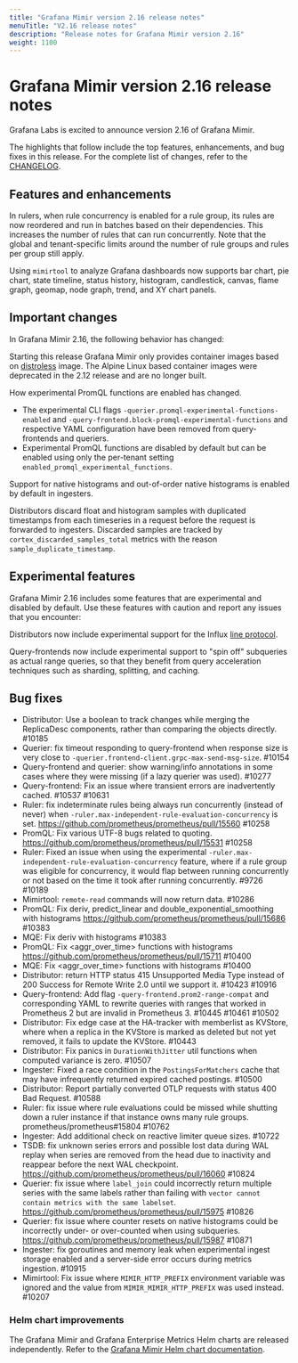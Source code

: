 ```yaml
---
title: "Grafana Mimir version 2.16 release notes"
menuTitle: "V2.16 release notes"
description: "Release notes for Grafana Mimir version 2.16"
weight: 1100
---
```


# Grafana Mimir version 2.16 release notes

<!-- vale Grafana.GoogleWill = NO -->
<!-- vale Grafana.Timeless = NO -->
<!-- Release notes are often future focused -->

Grafana Labs is excited to announce version 2.16 of Grafana Mimir.

The highlights that follow include the top features, enhancements, and bug fixes in this release.
For the complete list of changes, refer to the [CHANGELOG](https://github.com/grafana/mimir/blob/main/CHANGELOG.md).

## Features and enhancements

In rulers, when rule concurrency is enabled for a rule group, its rules are now reordered and run in batches based on their dependencies.
This increases the number of rules that can run concurrently.
Note that the global and tenant-specific limits around the number of rule groups and rules per group still apply.

Using `mimirtool` to analyze Grafana dashboards now supports bar chart, pie chart, state timeline, status history, histogram, candlestick, canvas, flame graph, geomap, node graph, trend, and XY chart panels.

## Important changes

In Grafana Mimir 2.16, the following behavior has changed:

Starting this release Grafana Mimir only provides container images based on [distroless](https://github.com/GoogleContainerTools/distroless) image. The Alpine Linux based container images were deprecated in the 2.12 release and are no longer built.

How experimental PromQL functions are enabled has changed.

- The experimental CLI flags `-querier.promql-experimental-functions-enabled` and `-query-frontend.block-promql-experimental-functions` and respective YAML configuration have been removed from query-frontends and queriers.
- Experimental PromQL functions are disabled by default but can be enabled using only the per-tenant setting `enabled_promql_experimental_functions`.

Support for native histograms and out-of-order native histograms is enabled by default in ingesters.

Distributors discard float and histogram samples with duplicated timestamps from each timeseries in a request before the request is forwarded to ingesters.
Discarded samples are tracked by `cortex_discarded_samples_total` metrics with the reason `sample_duplicate_timestamp`.

## Experimental features

Grafana Mimir 2.16 includes some features that are experimental and disabled by default.
Use these features with caution and report any issues that you encounter:

Distributors now include experimental support for the Influx [line protocol](https://docs.influxdata.com/influxdb/cloud/reference/syntax/line-protocol/).

Query-frontends now include experimental support to "spin off" subqueries as actual range queries, so that they benefit from query acceleration techniques such as sharding, splitting, and caching.

## Bug fixes

- Distributor: Use a boolean to track changes while merging the ReplicaDesc components, rather than comparing the objects directly. #10185
- Querier: fix timeout responding to query-frontend when response size is very close to `-querier.frontend-client.grpc-max-send-msg-size`. #10154
- Query-frontend and querier: show warning/info annotations in some cases where they were missing (if a lazy querier was used). #10277
- Query-frontend: Fix an issue where transient errors are inadvertently cached. #10537 #10631
- Ruler: fix indeterminate rules being always run concurrently (instead of never) when `-ruler.max-independent-rule-evaluation-concurrency` is set. https://github.com/prometheus/prometheus/pull/15560 #10258
- PromQL: Fix various UTF-8 bugs related to quoting. https://github.com/prometheus/prometheus/pull/15531 #10258
- Ruler: Fixed an issue when using the experimental `-ruler.max-independent-rule-evaluation-concurrency` feature, where if a rule group was eligible for concurrency, it would flap between running concurrently or not based on the time it took after running concurrently. #9726 #10189
- Mimirtool: `remote-read` commands will now return data. #10286
- PromQL: Fix deriv, predict_linear and double_exponential_smoothing with histograms https://github.com/prometheus/prometheus/pull/15686 #10383
- MQE: Fix deriv with histograms #10383
- PromQL: Fix <aggr_over_time> functions with histograms https://github.com/prometheus/prometheus/pull/15711 #10400
- MQE: Fix <aggr_over_time> functions with histograms #10400
- Distributor: return HTTP status 415 Unsupported Media Type instead of 200 Success for Remote Write 2.0 until we support it. #10423 #10916
- Query-frontend: Add flag `-query-frontend.prom2-range-compat` and corresponding YAML to rewrite queries with ranges that worked in Prometheus 2 but are invalid in Prometheus 3. #10445 #10461 #10502
- Distributor: Fix edge case at the HA-tracker with memberlist as KVStore, where when a replica in the KVStore is marked as deleted but not yet removed, it fails to update the KVStore. #10443
- Distributor: Fix panics in `DurationWithJitter` util functions when computed variance is zero. #10507
- Ingester: Fixed a race condition in the `PostingsForMatchers` cache that may have infrequently returned expired cached postings. #10500
- Distributor: Report partially converted OTLP requests with status 400 Bad Request. #10588
- Ruler: fix issue where rule evaluations could be missed while shutting down a ruler instance if that instance owns many rule groups. prometheus/prometheus#15804 #10762
- Ingester: Add additional check on reactive limiter queue sizes. #10722
- TSDB: fix unknown series errors and possible lost data during WAL replay when series are removed from the head due to inactivity and reappear before the next WAL checkpoint. https://github.com/prometheus/prometheus/pull/16060 #10824
- Querier: fix issue where `label_join` could incorrectly return multiple series with the same labels rather than failing with `vector cannot contain metrics with the same labelset`. https://github.com/prometheus/prometheus/pull/15975 #10826
- Querier: fix issue where counter resets on native histograms could be incorrectly under- or over-counted when using subqueries. https://github.com/prometheus/prometheus/pull/15987 #10871
- Ingester: fix goroutines and memory leak when experimental ingest storage enabled and a server-side error occurs during metrics ingestion. #10915
- Mimirtool: Fix issue where `MIMIR_HTTP_PREFIX` environment variable was ignored and the value from `MIMIR_MIMIR_HTTP_PREFIX` was used instead. #10207

### Helm chart improvements

The Grafana Mimir and Grafana Enterprise Metrics Helm charts are released independently.
Refer to the [Grafana Mimir Helm chart documentation](/docs/helm-charts/mimir-distributed/latest/).
